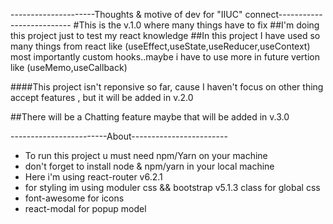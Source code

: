 ---------------------Thoughts & motive of dev for "IIUC" connect--------------------------
#This is the v.1.0 where many things have to fix
##I'm doing this project just to test my react knowledge
##In this project I have used so many things from react like (useEffect,useState,useReducer,useContext) most importantly custom hooks..maybe i have to use more in future vertion like (useMemo,useCallback)

####This project isn't reponsive so far, cause I haven't focus on other thing accept features , but it will be added in v.2.0

##There will be a Chatting feature maybe that will be added in v.3.0


------------------------About------------------------
* To run this project u must need npm/Yarn on your machine
* don't forget to install node & npm/yarn in your local machine
* Here i'm using react-router v6.2.1
* for styling im using moduler css && bootstrap v5.1.3 class for global css
* font-awesome for icons
* react-modal for popup model
